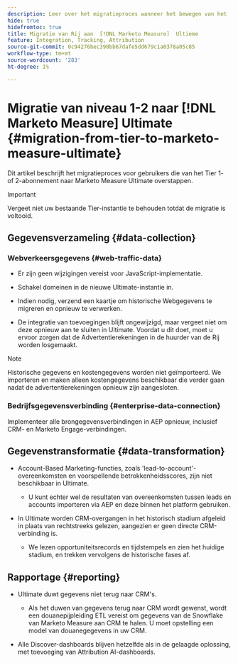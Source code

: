 ```yaml
---
description: Leer over het migratieproces wanneer het bewegen van het  [!DNL Marketo Measure]  Gelaagde abonnement aan  [!DNL Marketo Measure]  Ultimate.
hide: true
hidefromtoc: true
title: Migratie van Rij aan  [!DNL Marketo Measure]  Ultieme
feature: Integration, Tracking, Attribution
source-git-commit: 0c94276bec390bb67dafe5dd679c1a0378a05c85
workflow-type: tm+mt
source-wordcount: '283'
ht-degree: 1%

---
```


# Migratie van niveau 1-2 naar [!DNL Marketo Measure] Ultimate {#migration-from-tier-to-marketo-measure-ultimate}

Dit artikel beschrijft het migratieproces voor gebruikers die van het Tier 1- of 2-abonnement naar Marketo Measure Ultimate overstappen.

>[!IMPORTANT]
>
>Vergeet niet uw bestaande Tier-instantie te behouden totdat de migratie is voltooid.

## Gegevensverzameling {#data-collection}

### Webverkeersgegevens {#web-traffic-data}

* Er zijn geen wijzigingen vereist voor JavaScript-implementatie.

* Schakel domeinen in de nieuwe Ultimate-instantie in.

* Indien nodig, verzend een kaartje om historische Webgegevens te migreren en opnieuw te verwerken.

* De integratie van toevoegingen blijft ongewijzigd, maar vergeet niet om deze opnieuw aan te sluiten in Ultimate. Voordat u dit doet, moet u ervoor zorgen dat de Advertentierekeningen in de huurder van de Rij worden losgemaakt.

>[!NOTE]
>
>Historische gegevens en kostengegevens worden niet geïmporteerd. We importeren en maken alleen kostengegevens beschikbaar die verder gaan nadat de advertentierekeningen opnieuw zijn aangesloten.

### Bedrijfsgegevensverbinding {#enterprise-data-connection}

Implementeer alle brongegevensverbindingen in AEP opnieuw, inclusief CRM- en Marketo Engage-verbindingen.

## Gegevenstransformatie {#data-transformation}

* Account-Based Marketing-functies, zoals &#39;lead-to-account&#39;-overeenkomsten en voorspellende betrokkenheidsscores, zijn niet beschikbaar in Ultimate.

   * U kunt echter wel de resultaten van overeenkomsten tussen leads en accounts importeren via AEP en deze binnen het platform gebruiken.

* In Ultimate worden CRM-overgangen in het historisch stadium afgeleid in plaats van rechtstreeks gelezen, aangezien er geen directe CRM-verbinding is.

   * We lezen opportuniteitsrecords en tijdstempels en zien het huidige stadium, en trekken vervolgens de historische fases af.

## Rapportage {#reporting}

* Ultimate duwt gegevens niet terug naar CRM&#39;s.

   * Als het duwen van gegevens terug naar CRM wordt gewenst, wordt een douanepijpleiding ETL vereist om gegevens van de Snowflake van Marketo Measure aan CRM te halen. U moet opstelling een model van douanegegevens in uw CRM.

* Alle Discover-dashboards blijven hetzelfde als in de gelaagde oplossing, met toevoeging van Attribution AI-dashboards.
